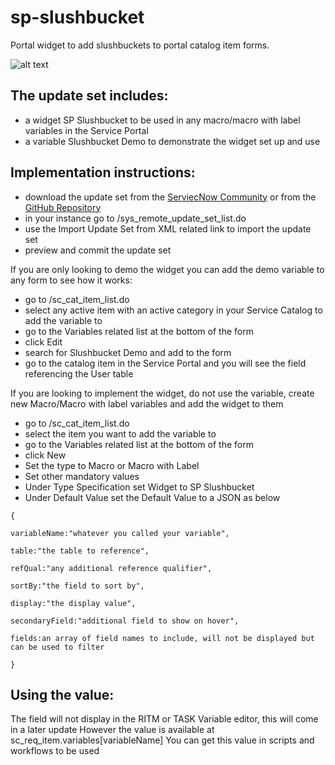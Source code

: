 # sp-slushbucket
Portal widget to add slushbuckets to portal catalog item forms.

![alt text](https://github.com/robhumphries5/sp-slushbucket/blob/master/SP%20Slushbucket.png?raw=true "Screenshot")

## The update set includes:
+ a widget SP Slushbucket to be used in any macro/macro with label variables in the Service Portal
+ a variable Slushbucket Demo to demonstrate the widget set up and use

## Implementation instructions:
+ download the update set from the [ServiecNow Community](https://developer.servicenow.com/connect.do#!/share/contents/3638254_service_portal_slushbucket_widget?v=1&t=PRODUCT_DETAILS) or from the [GitHub Repository](https://github.com/robhumphries5/sp-slushbucket)
+ in your instance go to /sys_remote_update_set_list.do
+ use the Import Update Set from XML related link to import the update set
+ preview and commit the update set

If you are only looking to demo the widget you can add the demo variable to any form to see how it works:
+ go to /sc_cat_item_list.do
+ select any active item with an active category in your Service Catalog to add the variable to
+ go to the Variables related list at the bottom of the form
+ click Edit
+ search for Slushbucket Demo and add to the form
+ go to the catalog item in the Service Portal and you will see the field referencing the User table

If you are looking to implement the widget, do not use the variable, create new Macro/Macro with label variables and add the widget to them
+ go to /sc_cat_item_list.do
+ select the item you want to add the variable to
+ go to the Variables related list at the bottom of the form
+ click New
+ Set the type to Macro or Macro with Label
+ Set other mandatory values
+ Under Type Specification set Widget to SP Slushbucket
+ Under Default Value set the Default Value to a JSON as below

```
{

variableName:"whatever you called your variable",

table:"the table to reference",

refQual:"any additional reference qualifier",

sortBy:"the field to sort by",

display:"the display value",

secondaryField:"additional field to show on hover",

fields:an array of field names to include, will not be displayed but can be used to filter

}
```

## Using the value:
The field will not display in the RITM or TASK Variable editor, this will come in a later update
However the value is available at sc_req_item.variables[variableName]
You can get this value in scripts and workflows to be used

